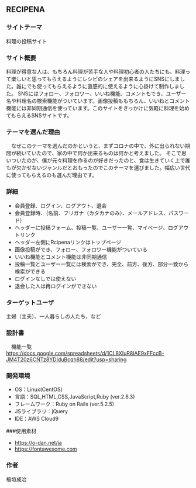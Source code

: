 ## RECIPENA

### サイトテーマ
 料理の投稿サイト

### サイト概要
料理が得意な人は、もちろん料理が苦手な人や料理初心者の人たちにも、料理って楽しいと思ってもらえるようにレシピのシェアを出来るようにSNSにしました。誰にでも使ってもらえるように直感的に使えるように心掛けて制作しました。
SNSにはフォロー、フォロワー、いいね機能、コメントもでき、ユーザー名や料理名の検索機能がついています。画像投稿ももちろん、いいねとコメント機能には非同期通信を使っています。このサイトをきっかけに気軽に料理を始めてもらえるSNSサイトです。

### テーマを選んだ理由
　なぜこのテーマを選んだのかというと、まずコロナの中で、外に出られない期間が続いていたので、家の中で何か出来るものは何かと考えました。
そこで思いついたのが、僕が元々料理を作るのが好きだったのと、食は生きていく上で誰もが欠かせないジャンルだとおもったのでこのテーマを選びました。幅広い世代に使ってもらえるのも選んだ理由です。



### 詳細
- 会員登録、ログイン、ログアウト、退会
- 会員登録時、｛名前、フリガナ（カタカナのみ）、メールアドレス、パスワード｝
- ヘッダーに投稿フォーム、投稿一覧、ユーザー一覧、マイページ、ログアウトリンク
- ヘッダー左側にRcipenaリンクはトップページ
- 画像投稿ができ、フォロー、フォロワー機能がついている
- いいね機能とコメント機能は非同期通信
- 投稿一覧とユーザー一覧には検索ができ、完全、前方、後方、部分一致から検索ができる
- ログインなしでは使えない
- 退会した人は再ログインができない

### ターゲットユーザ
主婦（主夫）、一人暮らしの人たち、など

### 設計書
　機能一覧
https://docs.google.com/spreadsheets/d/1CL8XIuR8lAE9xFFccB-JM4T20z6CNTz8YDIduBcqh88/edit?usp=sharing

### 開発環境
- OS：Linux(CentOS)
- 言語：SQL,HTML,CSS,JavaScript,Ruby (ver.2.6.3)
- フレームワーク：Ruby on Rails (ver.5.2.5)
- JSライブラリ：jQuery
- IDE：AWS Cloud9

###使用素材
- https://o-dan.net/ja
- https://fontawesome.com

### 作者
 檜垣成冶

